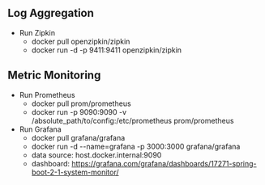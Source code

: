 ## Log Aggregation
* Run Zipkin 
  * docker pull openzipkin/zipkin
  * docker run -d -p 9411:9411 openzipkin/zipkin
## Metric Monitoring
* Run Prometheus
  * docker pull prom/prometheus
  * docker run -p 9090:9090 -v /absolute_path/to/config:/etc/prometheus prom/prometheus
* Run Grafana
  * docker pull grafana/grafana
  * docker run -d --name=grafana -p 3000:3000 grafana/grafana
  * data source: host.docker.internal:9090
  * dashboard: https://grafana.com/grafana/dashboards/17271-spring-boot-2-1-system-monitor/
